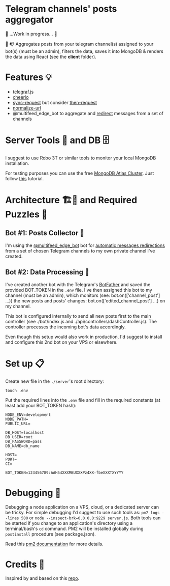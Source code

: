 # Telegram channels' posts aggregator

🚧 ...Work in progress... 🚧

📩 📭 Aggregates posts from your telegram channel(s) assigned to your bot(s) (must be an admin), filters the data, saves it into MongoDB & renders the data using React (see the **client** folder).

# Features 💡

- [telegraf.js](https://telegraf.js.org/#/?id=features)
- [cheerio](https://www.npmjs.com/package/cheerio)
- [sync-request](https://www.npmjs.com/package/sync-request) but consider [then-request](https://github.com/then/then-request)
- [normalize-url](https://www.npmjs.com/package/normalize-url)
- @multifeed_edge_bot to aggregate and [redirect](https://github.com/galakhov/tg-channelposts-aggregator/tree/master/server) messages from a set of channels

# Server Tools 🔧 and DB 🗄️

I suggest to use Robo 3T or similar tools to monitor your local MongoDB installation.

For testing purposes you can use the free [MongoDB Atlas Cluster](https://docs.atlas.mongodb.com/reference/free-shared-limitations/#atlas-free-tier). Just follow [this](https://docs.atlas.mongodb.com/getting-started/#create-an-service-account) tutorial.

# Architecture 🏗️🧱 and Required Puzzles 🧩

## Bot #1: Posts Collector 🤖

I'm using the [@multifeed_edge_bot](https://telegra.ph/Help---multifeed-edge-bot-07-06) bot for [automatic messages redirections](https://telegra.ph/Add-new-redirection-on-multifeed-edge-bot-07-06) from a set of chosen Telegram channels to my own private channel I've created.

## Bot #2: Data Processing 🤖

I've created another bot with the Telegram's [BotFather](https://core.telegram.org/bots#6-botfather) and saved the provided BOT_TOKEN in the `.env` file. I've then assigned this bot to my channel (must be an admin), which monitors (see: bot.on(['channel_post'] ...)) the new posts and posts' changes: bot.on(['edited_channel_post'] ...) on my channel.

This bot is configured internally to send all new posts first to the main controller (see ./bot/index.js and ./api/controllers/dashController.js). The controller processes the incoming bot's data accordingly.

Even though this setup would also work in production, I'd suggest to install and configure this 2nd bot on your VPS or elsewhere.

# Set up 📋

Create new file in the `./server`'s root directory:

```
touch .env
```

Put the required lines into the `.env` file and fill in the required constants (at least add your BOT_TOKEN hash):

```
NODE_ENV=development
NODE_PATH=
PUBLIC_URL=

DB_HOST=localhost
DB_USER=root
DB_PASSWORD=pass
DB_NAME=db_name

HOST=
PORT=
CI=

BOT_TOKEN=123456789:AAH54XXXMBUXXXPz4XX-fbeXXXTXYYYY
```

# Debugging 🐞

Debugging a node application on a VPS, cloud, or a dedicated server can be tricky. For simple debugging I'd suggest to use such tools as: `pm2 logs --lines 500` or `node --inspect-brk=0.0.0.0:9229 server.js`. Both tools can be started if you change to an application's directory using a terminal/bash's `cd` command. PM2 will be installed globally during `postinstall` procedure (see package.json).

Read this [pm2 documentation](http://pm2.keymetrics.io/docs/usage/pm2-doc-single-page/) for more details.

# Credits 🙏

Inspired by and based on this [repo](https://github.com/foreseaz/tg-channel-dashboard).
